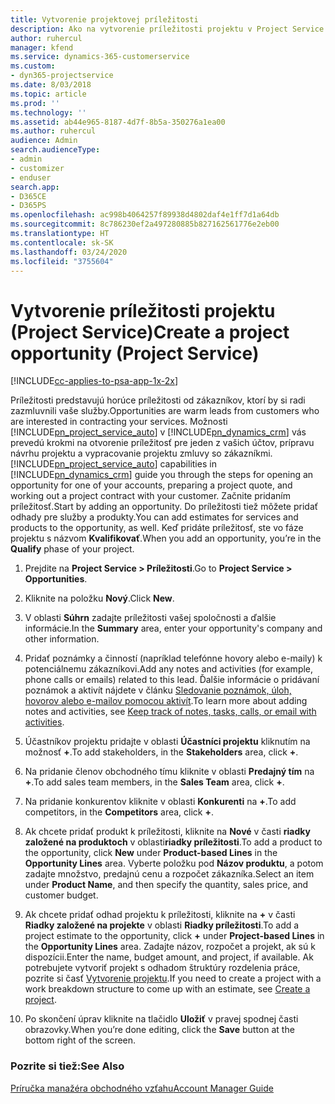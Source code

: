 ```yaml
---
title: Vytvorenie projektovej príležitosti
description: Ako na vytvorenie príležitosti projektu v Project Service
author: ruhercul
manager: kfend
ms.service: dynamics-365-customerservice
ms.custom:
- dyn365-projectservice
ms.date: 8/03/2018
ms.topic: article
ms.prod: ''
ms.technology: ''
ms.assetid: ab44e965-8187-4d7f-8b5a-350276a1ea00
ms.author: ruhercul
audience: Admin
search.audienceType:
- admin
- customizer
- enduser
search.app:
- D365CE
- D365PS
ms.openlocfilehash: ac998b4064257f89938d4802daf4e1ff7d1a64db
ms.sourcegitcommit: 8c786230ef2a497280885b827162561776e2eb00
ms.translationtype: HT
ms.contentlocale: sk-SK
ms.lasthandoff: 03/24/2020
ms.locfileid: "3755604"
---
```

# <a name="create-a-project-opportunity-project-service"></a><span data-ttu-id="883a5-103">Vytvorenie príležitosti projektu (Project Service)</span><span class="sxs-lookup"><span data-stu-id="883a5-103">Create a project opportunity (Project Service)</span></span>

[!INCLUDE[cc-applies-to-psa-app-1x-2x](../includes/cc-applies-to-psa-app-1x-2x.md)]

<span data-ttu-id="883a5-104">Príležitosti predstavujú horúce príležitosti od zákazníkov, ktorí by si radi zazmluvnili vaše služby.</span><span class="sxs-lookup"><span data-stu-id="883a5-104">Opportunities are warm leads from customers who are interested in contracting your services.</span></span> <span data-ttu-id="883a5-105">Možnosti [!INCLUDE[pn_project_service_auto](../includes/pn-project-service-auto.md)] v [!INCLUDE[pn_dynamics_crm](../includes/pn-dynamics-crm.md)] vás prevedú krokmi na otvorenie príležitosť pre jeden z vašich účtov, prípravu návrhu projektu a vypracovanie projektu zmluvy so zákazníkmi.</span><span class="sxs-lookup"><span data-stu-id="883a5-105">[!INCLUDE[pn_project_service_auto](../includes/pn-project-service-auto.md)] capabilities in [!INCLUDE[pn_dynamics_crm](../includes/pn-dynamics-crm.md)] guide you through the steps for opening an opportunity for one of your accounts, preparing a project quote, and working out a project contract with your customer.</span></span> <span data-ttu-id="883a5-106">Začnite pridaním príležitosť.</span><span class="sxs-lookup"><span data-stu-id="883a5-106">Start by adding an opportunity.</span></span> <span data-ttu-id="883a5-107">Do príležitosti tiež môžete pridať odhady pre služby a produkty.</span><span class="sxs-lookup"><span data-stu-id="883a5-107">You can add estimates for services and products to the opportunity, as well.</span></span> <span data-ttu-id="883a5-108">Keď pridáte príležitosť, ste vo fáze projektu s názvom **Kvalifikovať**.</span><span class="sxs-lookup"><span data-stu-id="883a5-108">When you add an opportunity, you’re in the **Qualify** phase of your project.</span></span>  
  
1.  <span data-ttu-id="883a5-109">Prejdite na **Project Service > Príležitosti**.</span><span class="sxs-lookup"><span data-stu-id="883a5-109">Go to **Project Service > Opportunities**.</span></span>  
  
2.  <span data-ttu-id="883a5-110">Kliknite na položku **Nový**.</span><span class="sxs-lookup"><span data-stu-id="883a5-110">Click **New**.</span></span>  
  
3.  <span data-ttu-id="883a5-111">V oblasti **Súhrn** zadajte príležitosti vašej spoločnosti a ďalšie informácie.</span><span class="sxs-lookup"><span data-stu-id="883a5-111">In the **Summary** area, enter your opportunity's company and other information.</span></span>  
  
4.  <span data-ttu-id="883a5-112">Pridať poznámky a činností (napríklad telefónne hovory alebo e-maily) k potenciálnemu zákazníkovi.</span><span class="sxs-lookup"><span data-stu-id="883a5-112">Add any notes and activities (for example, phone calls or emails) related to this lead.</span></span> <span data-ttu-id="883a5-113">Ďalšie informácie o pridávaní poznámok a aktivít nájdete v článku [Sledovanie poznámok, úloh, hovorov alebo e-mailov pomocou aktivít](../basics/work-with-activities.md).</span><span class="sxs-lookup"><span data-stu-id="883a5-113">To learn more about adding notes and activities, see [Keep track of notes, tasks, calls, or email with activities](../basics/work-with-activities.md).</span></span>  
  
5.  <span data-ttu-id="883a5-114">Účastníkov projektu pridajte v oblasti **Účastníci projektu** kliknutím na možnosť **+**.</span><span class="sxs-lookup"><span data-stu-id="883a5-114">To add stakeholders, in the **Stakeholders** area, click **+**.</span></span>  
  
6.  <span data-ttu-id="883a5-115">Na pridanie členov obchodného tímu kliknite v oblasti **Predajný tím** na **+**.</span><span class="sxs-lookup"><span data-stu-id="883a5-115">To add sales team members, in the **Sales Team** area, click **+**.</span></span>  
  
7.  <span data-ttu-id="883a5-116">Na pridanie konkurentov kliknite v oblasti **Konkurenti** na **+**.</span><span class="sxs-lookup"><span data-stu-id="883a5-116">To add competitors, in the **Competitors** area, click **+**.</span></span>  
  
8.  <span data-ttu-id="883a5-117">Ak chcete pridať produkt k príležitosti, kliknite na **Nové** v časti **riadky založené na produktoch** v oblasti**riadky príležitosti**.</span><span class="sxs-lookup"><span data-stu-id="883a5-117">To add a product to the opportunity, click **New** under **Product-based Lines** in the **Opportunity Lines** area.</span></span> <span data-ttu-id="883a5-118">Vyberte položku pod **Názov produktu**, a potom zadajte množstvo, predajnú cenu a rozpočet zákazníka.</span><span class="sxs-lookup"><span data-stu-id="883a5-118">Select an item under **Product Name**, and then specify the quantity, sales price, and customer budget.</span></span>  
  
9. <span data-ttu-id="883a5-119">Ak chcete pridať odhad projektu k príležitosti, kliknite na **+** v časti **Riadky založené na projekte** v oblasti **Riadky príležitosti**.</span><span class="sxs-lookup"><span data-stu-id="883a5-119">To add a project estimate to the opportunity, click **+** under **Project-based Lines** in the **Opportunity Lines** area.</span></span> <span data-ttu-id="883a5-120">Zadajte názov, rozpočet a projekt, ak sú k dispozícii.</span><span class="sxs-lookup"><span data-stu-id="883a5-120">Enter the name, budget amount, and project, if available.</span></span> <span data-ttu-id="883a5-121">Ak potrebujete vytvoriť projekt s odhadom štruktúry rozdelenia práce, pozrite si časť [Vytvorenie projektu](../project-service/create-project.md).</span><span class="sxs-lookup"><span data-stu-id="883a5-121">If you need to create a project with a work breakdown structure to come up with an estimate, see [Create a project](../project-service/create-project.md).</span></span>  
  
10. <span data-ttu-id="883a5-122">Po skončení úprav kliknite na tlačidlo **Uložiť** v pravej spodnej časti obrazovky.</span><span class="sxs-lookup"><span data-stu-id="883a5-122">When you’re done editing, click the **Save** button at the bottom right of the screen.</span></span>  
  
### <a name="see-also"></a><span data-ttu-id="883a5-123">Pozrite si tiež:</span><span class="sxs-lookup"><span data-stu-id="883a5-123">See Also</span></span>  
 [<span data-ttu-id="883a5-124">Príručka manažéra obchodného vzťahu</span><span class="sxs-lookup"><span data-stu-id="883a5-124">Account Manager Guide</span></span>](../project-service/account-manager-guide.md)
